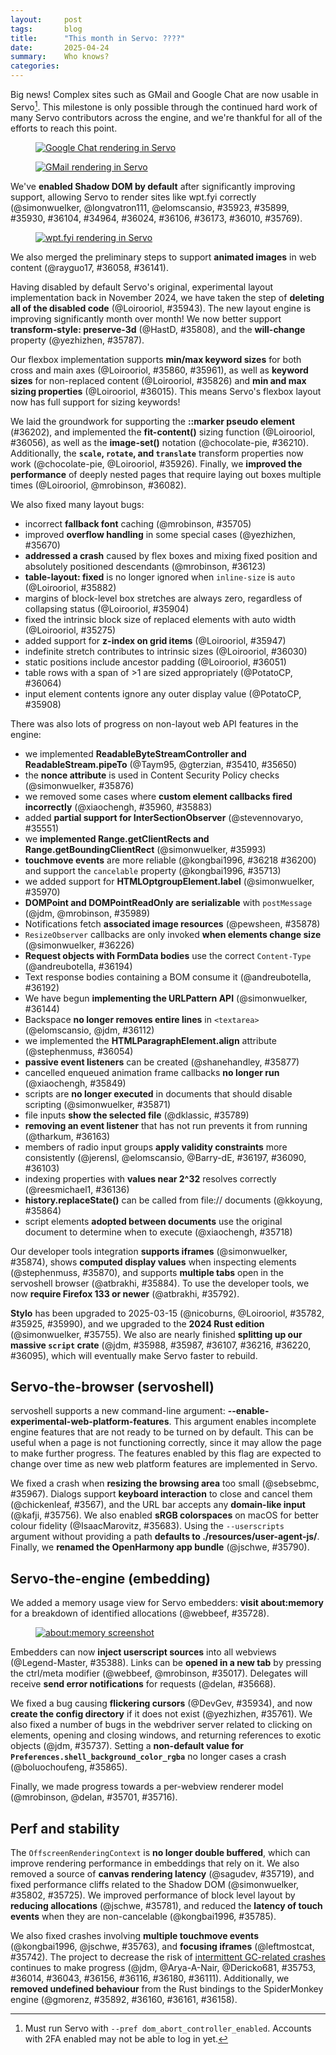 ```yaml
---
layout:     post
tags:       blog
title:      "This month in Servo: ????"
date:       2025-04-24
summary:    Who knows?
categories:
---
```


Big news! Complex sites such as GMail and Google Chat are now usable in Servo[^1]. This milestone is only possible through the continued hard work of many Servo contributors across the engine, and we're thankful for all of the efforts to reach this point.

[^1]: Must run Servo with `--pref dom_abort_controller_enabled`. Accounts with 2FA enabled may not be able to log in yet.

<figure><a href="{{ '/img/blog/servo-gchat.png' | url }}"><img alt="Google Chat rendering in Servo" src="{{ '/img/blog/servo-gchat.png' | url }}"></a></figure>
<figure><a href="{{ '/img/blog/servo-gmail.png' | url }}"><img alt="GMail rendering in Servo" src="{{ '/img/blog/servo-gmail.png' | url }}"></a></figure>

We've **enabled Shadow DOM by default** after significantly improving support, allowing Servo to render sites like wpt.fyi correctly (@simonwuelker, @longvatron111, @elomscansio, #35923, #35899, #35930, #36104, #34964, #36024, #36106, #36173, #36010, #35769).

<figure><a href="{{ '/img/blog/servo-wptfyi.png' | url }}"><img alt="wpt.fyi rendering in Servo" src="{{ '/img/blog/servo-wptfyi.png' | url }}"></a></figure>

We also merged the preliminary steps to support **animated images** in web content (@rayguo17, #36058, #36141).

Having disabled by default Servo's original, experimental layout implementation back in November 2024, we have taken the step of **deleting all of the disabled code** (@Loirooriol, #35943). The new layout engine is improving significantly month over month! We now better support **transform-style: preserve-3d** (@HastD, #35808), and the **will-change** property (@yezhizhen, #35787).

Our flexbox implementation supports **min/max keyword sizes** for both cross and main axes (@Loirooriol, #35860, #35961), as well as **keyword sizes** for non-replaced content (@Loirooriol, #35826) and **min and max sizing properties** (@Loirooriol, #36015). This means Servo's flexbox layout now has full support for sizing keywords!

We laid the groundwork for supporting the **::marker pseudo element** (#36202), and implemented the **fit-content()** sizing function (@Loirooriol, #36056), as well as the **image-set()** notation (@chocolate-pie, #36210). Additionally, the **`scale`, `rotate`, and `translate`** transform properties now work (@chocolate-pie, @Loirooriol, #35926). Finally, we **improved the performance** of deeply nested pages that require laying out boxes multiple times (@Loirooriol, @mrobinson, #36082).

We also fixed many layout bugs:
* incorrect **fallback font** caching (@mrobinson, #35705)
* improved **overflow handling** in some special cases (@yezhizhen, #35670)
* **addressed a crash** caused by flex boxes and mixing fixed position and absolutely positioned descendants (@mrobinson, #36123)
* **table-layout: fixed** is no longer ignored when `inline-size` is `auto` (@Loirooriol, #35882)
* margins of block-level box stretches are always zero, regardless of collapsing status (@Loirooriol, #35904)
* fixed the intrinsic block size of replaced elements with auto width (@Loirooriol, #35275)
* added support for **z-index on grid items** (@Loirooriol, #35947)
* indefinite stretch contributes to intrinsic sizes (@Loirooriol, #36030)
* static positions include ancestor padding (@Loirooriol, #36051)
* table rows with a span of >1 are sized appropriately (@PotatoCP, #36064)
* input element contents ignore any outer display value (@PotatoCP, #35908)

There was also lots of progress on non-layout web API features in the engine:
* we implemented **ReadableByteStreamController and ReadableStream.pipeTo** (@Taym95, @gterzian, #35410, #35650)
* the **nonce attribute** is used in Content Security Policy checks (@simonwuelker, #35876)
* we removed some cases where **custom element callbacks fired incorrectly** (@xiaochengh, #35960, #35883)
* added **partial support for InterSectionObserver** (@stevennovaryo, #35551)
* we **implemented Range.getClientRects and Range.getBoundingClientRect** (@simonwuelker, #35993)
* **touchmove events** are more reliable (@kongbai1996, #36218 #36200) and support the `cancelable` property (@kongbai1996, #35713)
* we added support for **HTMLOptgroupElement.label** (@simonwuelker, #35970)
* **DOMPoint and DOMPointReadOnly are serializable** with `postMessage` (@jdm, @mrobinson, #35989)
* Notifications fetch **associated image resources** (@pewsheen, #35878)
* `ResizeObserver` callbacks are only invoked **when elements change size** (@simonwuelker, #36226)
* **Request objects with FormData bodies** use the correct `Content-Type` (@andreubotella, #36194)
* Text response bodies containing a BOM consume it (@andreubotella, #36192)
* We have begun **implementing the URLPattern API** (@simonwuelker, #36144)
* Backspace **no longer removes entire lines** in `<textarea>` (@elomscansio, @jdm, #36112)
* we implemented the **HTMLParagraphElement.align** attribute (@stephenmuss, #36054)
* **passive event listeners** can be created (@shanehandley, #35877)
* cancelled enqueued animation frame callbacks **no longer run** (@xiaochengh, #35849)
* scripts are **no longer executed** in documents that should disable scripting (@simonwuelker, #35871)
* file inputs **show the selected file** (@dklassic, #35789)
* **removing an event listener** that has not run prevents it from running (@tharkum, #36163)
* members of radio input groups **apply validity constraints** more consistently (@jerensl, @elomscansio, @Barry-dE, #36197, #36090, #36103)
* indexing properties with **values near 2^32** resolves correctly (@reesmichael1, #36136)
* **history.replaceState()** can be called from file:// documents (@kkoyung, #35864)
* script elements **adopted between documents** use the original document to determine when to execute (@xiaochengh, #35718)

Our developer tools integration **supports iframes** (@simonwuelker, #35874), shows **computed display values** when inspecting elements (@stephenmuss, #35870), and supports **multiple tabs** open in the servoshell browser (@atbrakhi, #35884). To use the developer tools, we now **require Firefox 133 or newer** (@atbrakhi, #35792).

**Stylo** has been upgraded to 2025-03-15 (@nicoburns, @Loirooriol, #35782, #35925, #35990), and we upgraded to the **2024 Rust edition** (@simonwuelker, #35755).
We also are nearly finished **splitting up our massive `script` crate** (@jdm, #35988, #35987, #36107, #36216, #36220, #36095), which will eventually make Servo faster to rebuild.

## Servo-the-browser (servoshell)

servoshell supports a new command-line argument: **--enable-experimental-web-platform-features**. This argument enables incomplete engine features
that are not ready to be turned on by default. This can be useful when a page is not functioning correctly, since it may allow the page to make further progress.
The features enabled by this flag are expected to change over time as new web platform features are implemented in Servo.

We fixed a crash when **resizing the browsing area** too small (@sebsebmc, #35967).
Dialogs support **keyboard interaction** to close and cancel them (@chickenleaf, #3567), and the URL bar accepts any **domain-like input** (@kafji, #35756).
We also enabled **sRGB colorspaces** on macOS for better colour fidelity (@IsaacMarovitz, #35683).
Using the `--userscripts` argument without providing a path **defaults to ./resources/user-agent-js/**.
Finally, we **renamed the OpenHarmony app bundle** (@jschwe, #35790).

## Servo-the-engine (embedding)

We added a memory usage view for Servo embedders: **visit about:memory** for a breakdown of identified allocations (@webbeef, #35728).

<figure><a href="{{ '/img/blog/servo-aboutmemory.png' | url }}"><img alt="about:memory screenshot" src="{{ '/img/blog/servo-aboutmemory.png' | url }}"></a></figure>

Embedders can now **inject userscript sources** into all webviews (@Legend-Master, #35388).
Links can be **opened in a new tab** by pressing the ctrl/meta modifier (@webbeef, @mrobinson, #35017).
Delegates will receive **send error notifications** for requests (@delan, #35668).

We fixed a bug causing **flickering cursors** (@DevGev, #35934), and now **create the config directory** if it does not exist (@yezhizhen, #35761).
We also fixed a number of bugs in the webdriver server related to clicking on elements, opening and closing windows, and returning references to exotic objects (@jdm, #35737).
Setting a **non-default value for `Preferences.shell_background_color_rgba`** no longer cases a crash (@boluochoufeng, #35865).

Finally, we made progress towards a per-webview renderer model (@mrobinson, @delan, #35701, #35716).

## Perf and stability

The `OffscreenRenderingContext` is **no longer double buffered**, which can improve rendering performance in embeddings that rely on it.
We also removed a source of **canvas rendering latency** (@sagudev, #35719), and fixed performance cliffs related to the Shadow DOM (@simonwuelker, #35802, #35725).
We improved performance of block level layout by **reducing allocations** (@jschwe, #35781), and reduced the **latency of touch events** when they are non-cancelable (@kongbai1996, #35785).

We also fixed crashes involving **multiple touchmove events** (@kongbai1996, @jschwe, #35763), and **focusing iframes** (@leftmostcat, #35742).
The project to decrease the risk of [intermittent GC-related crashes](https://github.com/servo/servo/issues/33140) continues to make progress (@jdm, @Arya-A-Nair, @Dericko681, #35753, #36014, #36043, #36156, #36116, #36180, #36111).
Additionally, we **removed undefined behaviour** from the Rust bindings to the SpiderMonkey engine (@gmorenz, #35892, #36160, #36161, #36158).

<!--
>>> top deltas (score, pp):
/streams/ (6.6pp to 17.1%)
/css/css-sizing/ (6.4pp to 58.4%)
/css/CSS2/box-display/ (4.4pp to 92.2%)
/shadow-dom/ (4.1pp to 50.9%)
All WPT tests (2.9pp to 58.9%)
/css/css-grid/ (2.0pp to 43.2%)
/css/cssom/ (1.3pp to 66.5%)
/css/ (1.1pp to 66.6%)
/css/css-flexbox/ (1.0pp to 77.4%)
/css/css-position/ (0.5pp to 52.2%)
/css/css-align/ (0.4pp to 66.1%)
/css/CSS2/positioning/ (0.2pp to 94.5%)
/css/CSS2/tables/ & /css/css-tables/ (0.2pp to 91.9%)
/css/CSS2/ (0.1pp to 85.0%)
/content-security-policy/ (0.0pp to 2.6%)
/css/CSS2/abspos/ (0.0pp to 98.2%)
/css/CSS2/floats/ (0.0pp to 91.5%)
/css/CSS2/floats-clear/ (0.0pp to 93.9%)
/css/CSS2/linebox/ (0.0pp to 96.8%)
/css/CSS2/margin-padding-clear/ (0.0pp to 99.0%)
/css/CSS2/normal-flow/ (0.0pp to 96.5%)
/css/css-text/ (0.0pp to 47.5%)
/gamepad/ (0.0pp to 70.8%)
/trusted-types/ (0.0pp to 0.0%)
/WebCryptoAPI/ (0.0pp to 39.2%)
/webxr/ (0.0pp to 54.9%)

>>> top deltas (subtests, pp):
/shadow-dom/ (69.8pp to 77.8%)
/streams/ (29.0pp to 65.1%)
/css/css-sizing/ (5.0pp to 72.3%)
/css/CSS2/box-display/ (4.4pp to 92.2%)
All WPT tests (3.9pp to 86.5%)
/css/css-flexbox/ (2.8pp to 62.5%)
/css/css-grid/ (2.4pp to 43.9%)
/css/ (1.0pp to 61.0%)
/css/cssom/ (1.0pp to 82.3%)
/css/css-position/ (0.3pp to 62.7%)
/css/css-align/ (0.3pp to 78.0%)
/css/CSS2/tables/ & /css/css-tables/ (0.3pp to 87.0%)
/css/CSS2/positioning/ (0.2pp to 94.5%)
/css/CSS2/ (0.1pp to 86.0%)
/content-security-policy/ (0.0pp to 0.7%)
/css/CSS2/abspos/ (0.0pp to 96.6%)
/css/CSS2/floats/ (0.0pp to 87.8%)
/css/CSS2/floats-clear/ (0.0pp to 92.2%)
/css/CSS2/linebox/ (0.0pp to 79.4%)
/css/CSS2/margin-padding-clear/ (0.0pp to 99.0%)
/css/CSS2/normal-flow/ (0.0pp to 96.2%)
/css/css-text/ (0.0pp to 37.3%)
/gamepad/ (0.0pp to 93.0%)
/trusted-types/ (0.0pp to 0.0%)
/WebCryptoAPI/ (0.0pp to 60.6%)
/webxr/ (0.0pp to 63.0%)
-->

<style>
    ._correction {
        max-width: 33em;
        margin: 1em auto;
        border-bottom: 1px solid;
        padding-bottom: 1em;
    }
    ._note {
        margin: 1em 1em;
        border-left: 1px solid;
        padding-left: 1em;
        opacity: 0.75;
    }
</style>